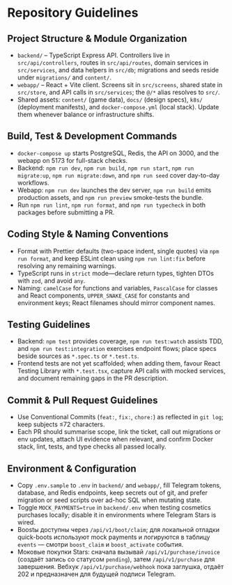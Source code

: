 # Repository Guidelines

## Project Structure & Module Organization
- `backend/` – TypeScript Express API. Controllers live in `src/api/controllers`, routes in `src/api/routes`, domain services in `src/services`, and data helpers in `src/db`; migrations and seeds reside under `migrations/` and `content/`.
- `webapp/` – React + Vite client. Screens sit in `src/screens`, shared state in `src/store`, and API calls in `src/services`; the `@/*` alias resolves to `src/`.
- Shared assets: `content/` (game data), `docs/` (design specs), `k8s/` (deployment manifests), and `docker-compose.yml` (local stack). Update them whenever balance or infrastructure shifts.

## Build, Test & Development Commands
- `docker-compose up` starts PostgreSQL, Redis, the API on 3000, and the webapp on 5173 for full-stack checks.
- Backend: `npm run dev`, `npm run build`, `npm run start`, `npm run migrate:up`, `npm run migrate:down`, and `npm run seed` cover day-to-day workflows.
- Webapp: `npm run dev` launches the dev server, `npm run build` emits production assets, and `npm run preview` smoke-tests the bundle.
- Run `npm run lint`, `npm run format`, and `npm run typecheck` in both packages before submitting a PR.

## Coding Style & Naming Conventions
- Format with Prettier defaults (two-space indent, single quotes) via `npm run format`, and keep ESLint clean using `npm run lint:fix` before resolving any remaining warnings.
- TypeScript runs in `strict` mode—declare return types, tighten DTOs with `zod`, and avoid `any`.
- Naming: `camelCase` for functions and variables, `PascalCase` for classes and React components, `UPPER_SNAKE_CASE` for constants and environment keys; React filenames should mirror component names.

## Testing Guidelines
- Backend: `npm test` provides coverage, `npm run test:watch` assists TDD, and `npm run test:integration` exercises endpoint flows; place specs beside sources as `*.spec.ts` or `*.test.ts`.
- Frontend tests are not yet scaffolded; when adding them, favour React Testing Library with `*.test.tsx`, capture API calls with mocked services, and document remaining gaps in the PR description.

## Commit & Pull Request Guidelines
- Use Conventional Commits (`feat:`, `fix:`, `chore:`) as reflected in `git log`; keep subjects ≤72 characters.
- Each PR should summarise scope, link the ticket, call out migrations or env updates, attach UI evidence when relevant, and confirm Docker stack, lint, tests, and type checks all passed locally.

## Environment & Configuration
- Copy `.env.sample` to `.env` in `backend/` and `webapp/`, fill Telegram tokens, database, and Redis endpoints, keep secrets out of git, and prefer migration or seed scripts over ad-hoc SQL when mutating state.
- Toggle `MOCK_PAYMENTS=true` in `backend/.env` when testing cosmetics purchases locally; disable it in environments where Telegram Stars is wired.
- Boostы доступны через `/api/v1/boot/claim`; для локальной отладки quick-boots используют mock payments и логируются в таблицу `events` — смотри `boost_claim` и `boost_activate` события.
- Моковые покупки Stars: сначала вызывай `/api/v1/purchase/invoice` (создаёт запись со статусом `pending`), затем `/api/v1/purchase` для завершения. Вебхук `/api/v1/purchase/webhook` пока заглушка, отдаёт 202 и предназначен для будущей подписи Telegram.
